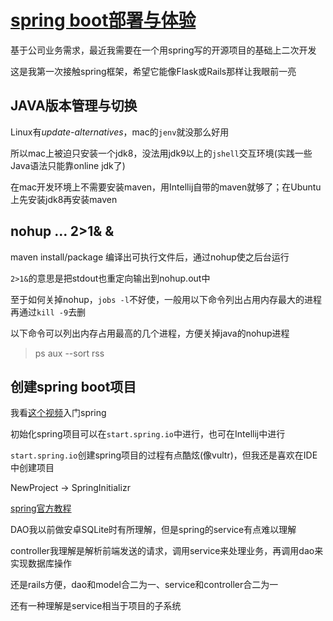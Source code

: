 # [spring boot部署与体验](/2020/03/spring_boot_quickstart.md)

基于公司业务需求，最近我需要在一个用spring写的开源项目的基础上二次开发

这是我第一次接触spring框架，希望它能像Flask或Rails那样让我眼前一亮

## JAVA版本管理与切换

Linux有<var class="mark">update-alternatives</var>，mac的`jenv`就没那么好用

所以mac上被迫只安装一个jdk8，没法用jdk9以上的`jshell`交互环境(实践一些Java语法只能靠online jdk了)

在mac开发环境上不需要安装maven，用Intellij自带的maven就够了；在Ubuntu上先安装jdk8再安装maven

## nohup ... 2>1& &

maven install/package 编译出可执行文件后，通过nohup使之后台运行

`2>1&`的意思是把stdout也重定向输出到nohup.out中

至于如何关掉nohup，`jobs -l`不好使，一般用以下命令列出占用内存最大的进程再通过`kill -9`去删

以下命令可以列出内存占用最高的几个进程，方便关掉java的nohup进程

> ps aux --sort rss

## 创建spring boot项目

我看[这个视频](https://www.youtube.com/watch?v=vtPkZShrvXQ)入门spring

初始化spring项目可以在`start.spring.io`中进行，也可在Intellij中进行

`start.spring.io`创建spring项目的过程有点酷炫(像vultr)，但我还是喜欢在IDE中创建项目

NewProject -> SpringInitializr

[spring官方教程](https://spring.io/guides/gs/spring-boot/#initial)

DAO我以前做安卓SQLite时有所理解，但是spring的service有点难以理解

controller我理解是解析前端发送的请求，调用service来处理业务，再调用dao来实现数据库操作

还是rails方便，dao和model合二为一、service和controller合二为一

还有一种理解是service相当于项目的子系统

